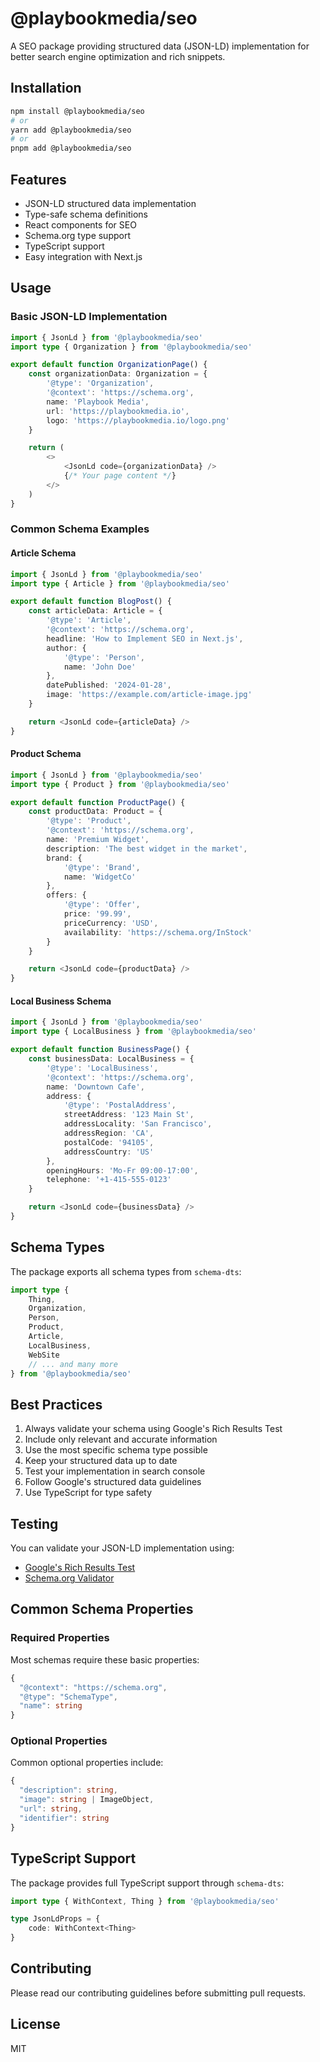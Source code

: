 # @playbookmedia/seo

A SEO package providing structured data (JSON-LD) implementation for better search engine optimization and rich snippets.

## Installation

```bash
npm install @playbookmedia/seo
# or
yarn add @playbookmedia/seo
# or
pnpm add @playbookmedia/seo
```

## Features

- JSON-LD structured data implementation
- Type-safe schema definitions
- React components for SEO
- Schema.org type support
- TypeScript support
- Easy integration with Next.js

## Usage

### Basic JSON-LD Implementation

```typescript
import { JsonLd } from '@playbookmedia/seo'
import type { Organization } from '@playbookmedia/seo'

export default function OrganizationPage() {
    const organizationData: Organization = {
        '@type': 'Organization',
        '@context': 'https://schema.org',
        name: 'Playbook Media',
        url: 'https://playbookmedia.io',
        logo: 'https://playbookmedia.io/logo.png'
    }

    return (
        <>
            <JsonLd code={organizationData} />
            {/* Your page content */}
        </>
    )
}
```

### Common Schema Examples

#### Article Schema

```typescript
import { JsonLd } from '@playbookmedia/seo'
import type { Article } from '@playbookmedia/seo'

export default function BlogPost() {
    const articleData: Article = {
        '@type': 'Article',
        '@context': 'https://schema.org',
        headline: 'How to Implement SEO in Next.js',
        author: {
            '@type': 'Person',
            name: 'John Doe'
        },
        datePublished: '2024-01-28',
        image: 'https://example.com/article-image.jpg'
    }

    return <JsonLd code={articleData} />
}
```

#### Product Schema

```typescript
import { JsonLd } from '@playbookmedia/seo'
import type { Product } from '@playbookmedia/seo'

export default function ProductPage() {
    const productData: Product = {
        '@type': 'Product',
        '@context': 'https://schema.org',
        name: 'Premium Widget',
        description: 'The best widget in the market',
        brand: {
            '@type': 'Brand',
            name: 'WidgetCo'
        },
        offers: {
            '@type': 'Offer',
            price: '99.99',
            priceCurrency: 'USD',
            availability: 'https://schema.org/InStock'
        }
    }

    return <JsonLd code={productData} />
}
```

#### Local Business Schema

```typescript
import { JsonLd } from '@playbookmedia/seo'
import type { LocalBusiness } from '@playbookmedia/seo'

export default function BusinessPage() {
    const businessData: LocalBusiness = {
        '@type': 'LocalBusiness',
        '@context': 'https://schema.org',
        name: 'Downtown Cafe',
        address: {
            '@type': 'PostalAddress',
            streetAddress: '123 Main St',
            addressLocality: 'San Francisco',
            addressRegion: 'CA',
            postalCode: '94105',
            addressCountry: 'US'
        },
        openingHours: 'Mo-Fr 09:00-17:00',
        telephone: '+1-415-555-0123'
    }

    return <JsonLd code={businessData} />
}
```

## Schema Types

The package exports all schema types from `schema-dts`:

```typescript
import type {
    Thing,
    Organization,
    Person,
    Product,
    Article,
    LocalBusiness,
    WebSite
    // ... and many more
} from '@playbookmedia/seo'
```

## Best Practices

1. Always validate your schema using Google's Rich Results Test
2. Include only relevant and accurate information
3. Use the most specific schema type possible
4. Keep your structured data up to date
5. Test your implementation in search console
6. Follow Google's structured data guidelines
7. Use TypeScript for type safety

## Testing

You can validate your JSON-LD implementation using:

- [Google's Rich Results Test](https://search.google.com/test/rich-results)
- [Schema.org Validator](https://validator.schema.org/)

## Common Schema Properties

### Required Properties

Most schemas require these basic properties:

```typescript
{
  "@context": "https://schema.org",
  "@type": "SchemaType",
  "name": string
}
```

### Optional Properties

Common optional properties include:

```typescript
{
  "description": string,
  "image": string | ImageObject,
  "url": string,
  "identifier": string
}
```

## TypeScript Support

The package provides full TypeScript support through `schema-dts`:

```typescript
import type { WithContext, Thing } from '@playbookmedia/seo'

type JsonLdProps = {
    code: WithContext<Thing>
}
```

## Contributing

Please read our contributing guidelines before submitting pull requests.

## License

MIT
